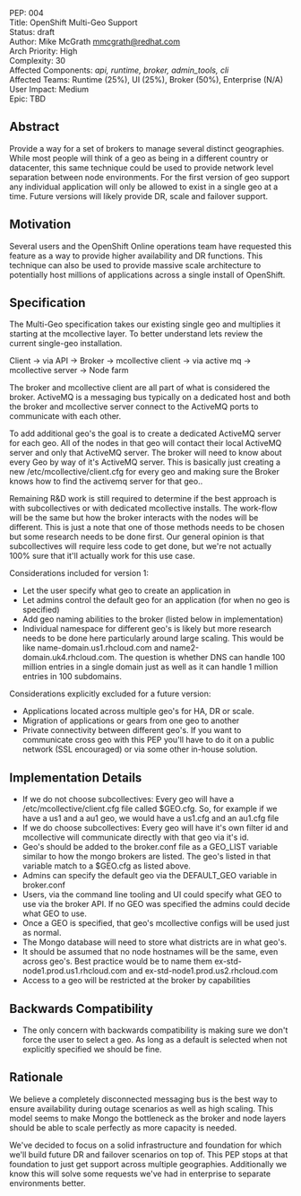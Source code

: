 PEP: 004  
Title: OpenShift Multi-Geo Support  
Status: draft  
Author: Mike McGrath <mmcgrath@redhat.com>  
Arch Priority: High  
Complexity: 30  
Affected Components: *api, runtime, broker, admin_tools, cli*   
Affected Teams: Runtime (25%), UI (25%), Broker (50%), Enterprise (N/A)  
User Impact: Medium  
Epic: TBD  

Abstract
--------
Provide a way for a set of brokers to manage several distinct geographies.  While most people will think of a geo as being in a different country or datacenter, this same technique could be used to provide network level separation between node environments.  For the first version of geo support any individual application will only be allowed to exist in a single geo at a time.  Future versions will likely provide DR, scale and failover support.


Motivation
----------
Several users and the OpenShift Online operations team have requested this feature as a way to provide higher availability and DR functions.  This technique can also be used to provide massive scale architecture to potentially host millions of applications across a single install of OpenShift.

Specification
-------------

The Multi-Geo specification takes our existing single geo and multiplies it starting at the mcollective layer.  To better understand lets review the current single-geo installation.

Client ->
  via API ->
     Broker ->
       mcollective client ->
         via active mq ->
           mcollective server ->
             Node farm

The broker and mcollective client are all part of what is considered the broker. ActiveMQ is a messaging bus typically on a dedicated host and both the broker and mcollective server connect to the ActiveMQ ports to communicate with each other.  

To add additional geo's the goal is to create a dedicated ActiveMQ server for each geo.  All of the nodes in that geo will contact their local ActiveMQ server and only that ActiveMQ server.  The broker will need to know about every Geo by way of it's ActiveMQ server.  This is basically just creating a new /etc/mcollective/client.cfg for every geo and making sure the Broker knows how to find the activemq server for that geo..

Remaining R&D work is still required to determine if the best approach is with subcollectives or with dedicated mcollective installs.  The work-flow will be the same but how the broker interacts with the nodes will be different.  This is just a note that one of those methods needs to be chosen but some research needs to be done first.  Our general opinion is that subcollectives will require less code to get done, but we're not actually 100% sure that it'll actually work for this use case.

Considerations included for version 1:
 * Let the user specify what geo to create an application in
 * Let admins control the default geo for an application (for when no geo is specified)
 * Add geo naming abilities to the broker (listed below in implementation)
 * Individual namespace for different geo's is likely but more research needs to be done here particularly around large scaling.  This would be like name-domain.us1.rhcloud.com and name2-domain.uk4.rhcloud.com.  The question is whether DNS can handle 100 million entries in a single domain just as well as it can handle 1 million entries in 100 subdomains.


Considerations explicitly excluded for a future version:
 * Applications located across multiple geo's for HA, DR or scale.
 * Migration of applications or gears from one geo to another
 * Private connectivity between different geo's.  If you want to communicate cross geo with this PEP you'll have to do it on a public network (SSL encouraged) or via some other in-house solution.

Implementation Details
----------------------
* If we do not choose subcollectives: Every geo will have a /etc/mcollective/client.cfg file called $GEO.cfg.  So, for example if we have a us1 and a au1 geo, we would have a us1.cfg and an au1.cfg file
* If we do choose subcollectives: Every geo will have it's own filter id and mcollective will communicate directly with that geo via it's id.
* Geo's should be added to the broker.conf file as a GEO_LIST variable similar to how the mongo brokers are listed.  The geo's listed in that variable match to a $GEO.cfg as listed above.
* Admins can specify the default geo via the DEFAULT_GEO variable in broker.conf
* Users, via the command line tooling and UI could specify what GEO to use via the broker API.  If no GEO was specified the admins could decide what GEO to use.
* Once a GEO is specified, that geo's mcollective configs will be used just as normal.
* The Mongo database will need to store what districts are in what geo's.
* It should be assumed that no node hostnames will be the same, even across geo's. Best practice would be to name them ex-std-node1.prod.us1.rhcloud.com and ex-std-node1.prod.us2.rhcloud.com
* Access to a geo will be restricted at the broker by capabilities

Backwards Compatibility
-----------------------
* The only concern with backwards compatibility is making sure we don't force the user to select a geo.  As long as a default is selected when not explicitly specified we should be fine.


Rationale
---------
We believe a completely disconnected messaging bus is the best way to ensure availability during outage scenarios as well as high scaling.  This model seems to make Mongo the bottleneck as the broker and node layers should be able to scale perfectly as more capacity is needed.

We've decided to focus on a solid infrastructure and foundation for which we'll build future DR and failover scenarios on top of.  This PEP stops at that foundation to just get support across multiple geographies.  Additionally we know this will solve some requests we've had in enterprise to separate environments better.
